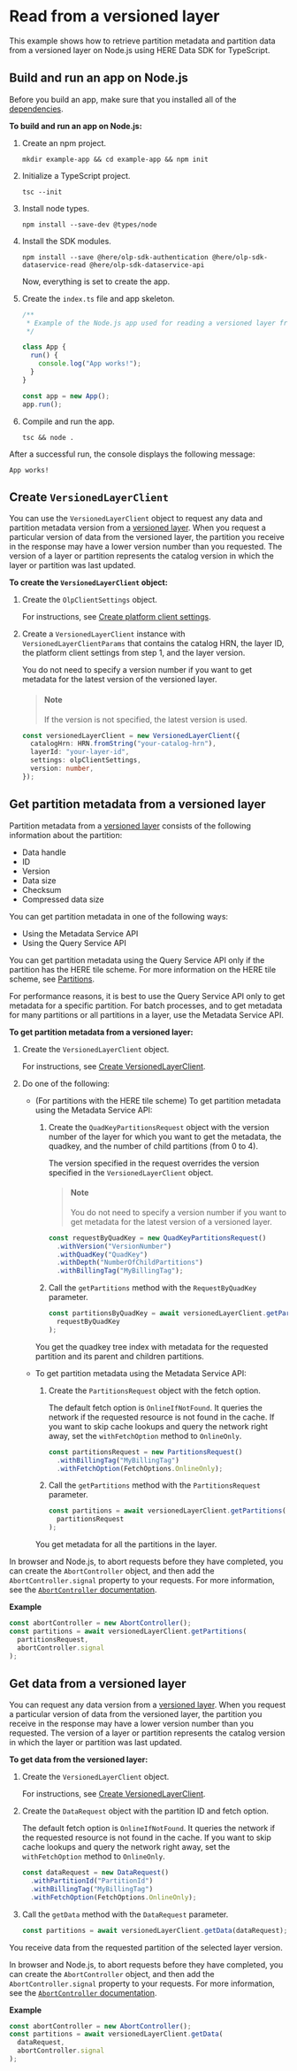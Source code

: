 # Read from a versioned layer

This example shows how to retrieve partition metadata and partition data from a versioned layer on Node.js using HERE Data SDK for TypeScript.

## Build and run an app on Node.js

Before you build an app, make sure that you installed all of the <a href="https://github.com/heremaps/here-data-sdk-typescript#dependencies" target="_blank">dependencies</a>.

**To build and run an app on Node.js:**

1. Create an npm project.

   ```shell
   mkdir example-app && cd example-app && npm init
   ```

2. Initialize a TypeScript project.

   ```shell
   tsc --init
   ```

3. Install node types.

   ```shell
   npm install --save-dev @types/node
   ```

4. Install the SDK modules.

   ```shell
   npm install --save @here/olp-sdk-authentication @here/olp-sdk-dataservice-read @here/olp-sdk-dataservice-api
   ```

   Now, everything is set to create the app.

5. Create the `index.ts` file and app skeleton.

   ```typescript
   /**
    * Example of the Node.js app used for reading a versioned layer from the datastore.
    */

   class App {
     run() {
       console.log("App works!");
     }
   }

   const app = new App();
   app.run();
   ```

6. Compile and run the app.

   ```shell
   tsc && node .
   ```

After a successful run, the console displays the following message:

```shell
App works!
```

## Create `VersionedLayerClient`

You can use the `VersionedLayerClient` object to request any data and partition metadata version from a [versioned layer](https://developer.here.com/olp/documentation/data-user-guide/portal/layers/layers.html#versioned-layers). When you request a particular version of data from the versioned layer, the partition you receive in the response may have a lower version number than you requested. The version of a layer or partition represents the catalog version in which the layer or partition was last updated.

**To create the `VersionedLayerClient` object:**

1. Create the `OlpClientSettings` object.

   For instructions, see <a href="https://github.com/heremaps/here-data-sdk-typescript/blob/master/docs/create-platform-client-settings.md" target="_blank">Create platform client settings</a>.

2. Create a `VersionedLayerClient` instance with `VersionedLayerClientParams` that contains the catalog HRN, the layer ID, the platform client settings from step 1, and the layer version.

   You do not need to specify a version number if you want to get metadata for the latest version of the versioned layer.

   > #### Note
   > If the version is not specified, the latest version is used.

   ```typescript
   const versionedLayerClient = new VersionedLayerClient({
     catalogHrn: HRN.fromString("your-catalog-hrn"),
     layerId: "your-layer-id",
     settings: olpClientSettings,
     version: number,
   });
   ```

## Get partition metadata from a versioned layer

Partition metadata from a [versioned layer](https://developer.here.com/olp/documentation/data-user-guide/portal/layers/layers.html#versioned-layers) consists of the following information about the partition:

- Data handle
- ID
- Version
- Data size
- Checksum
- Compressed data size

You can get partition metadata in one of the following ways:

- Using the Metadata Service API
- Using the Query Service API
 
You can get partition metadata using the Query Service API only if the partition has the HERE tile scheme. For more information on the HERE tile scheme, see [Partitions](https://developer.here.com/olp/documentation/data-user-guide/portal/layers/partitions.html).

For performance reasons, it is best to use the Query Service API only to get metadata for a specific partition. For batch processes, and to get metadata for many partitions or all partitions in a layer, use the Metadata Service API.

**To get partition metadata from a versioned layer:**

1. Create the `VersionedLayerClient` object.

   For instructions, see [Create VersionedLayerClient](#create-versionedlayerclient).

2. Do one of the following:

   - (For partitions with the HERE tile scheme) To get partition metadata using the Metadata Service API:

     1. Create the `QuadKeyPartitionsRequest` object with the version number of the layer for which you want to get the metadata, the quadkey, and the number of child partitions (from 0 to 4).

        The version specified in the request overrides the version specified in the `VersionedLayerClient` object.

        > #### Note
        > You do not need to specify a version number if you want to get metadata for the latest version of a versioned layer.  

        ```typescript
        const requestByQuadKey = new QuadKeyPartitionsRequest()
          .withVersion("VersionNumber")
          .withQuadKey("QuadKey")
          .withDepth("NumberOfChildPartitions")
          .withBillingTag("MyBillingTag");
        ```

     2. Call the `getPartitions` method with the `RequestByQuadKey` parameter.

        ```typescript
        const partitionsByQuadKey = await versionedLayerClient.getPartitions(
          requestByQuadKey
        );
        ```

     You get the quadkey tree index with metadata for the requested partition and its parent and children partitions.

   - To get partition metadata using the Metadata Service API:

     1. Create the `PartitionsRequest` object with the fetch option.

        The default fetch option is `OnlineIfNotFound`. It queries the network if the requested resource is not found in the cache. If you want to skip cache lookups and query the network right away, set the `withFetchOption` method to `OnlineOnly`.

        ```typescript
        const partitionsRequest = new PartitionsRequest()
          .withBillingTag("MyBillingTag")
          .withFetchOption(FetchOptions.OnlineOnly);
        ```

     2. Call the `getPartitions` method with the `PartitionsRequest` parameter.

        ```typescript
        const partitions = await versionedLayerClient.getPartitions(
          partitionsRequest
        );
        ```

     You get metadata for all the partitions in the layer.

In browser and Node.js, to abort requests before they have completed, you can create the `AbortController` object, and then add the `AbortController.signal` property to your requests. For more information, see the [`AbortController` documentation](https://developer.mozilla.org/en-US/docs/Web/API/AbortController).

**Example**

```typescript
const abortController = new AbortController();
const partitions = await versionedLayerClient.getPartitions(
  partitionsRequest,
  abortController.signal
);
```

## Get data from a versioned layer

You can request any data version from a [versioned layer](https://developer.here.com/olp/documentation/data-user-guide/portal/layers/layers.html#versioned-layers). When you request a particular version of data from the versioned layer, the partition you receive in the response may have a lower version number than you requested. The version of a layer or partition represents the catalog version in which the layer or partition was last updated.

**To get data from the versioned layer:**

1. Create the `VersionedLayerClient` object.

   For instructions, see [Create VersionedLayerClient](#create-versionedlayerclient).

2. Create the `DataRequest` object with the partition ID and fetch option.

     The default fetch option is `OnlineIfNotFound`. It queries the network if the requested resource is not found in the cache. If you want to skip cache lookups and query the network right away, set the `withFetchOption` method to `OnlineOnly`.

   ```typescript
   const dataRequest = new DataRequest()
     .withPartitionId("PartitionId")
     .withBillingTag("MyBillingTag")
     .withFetchOption(FetchOptions.OnlineOnly);
   ```

3. Call the `getData` method with the `DataRequest` parameter.

   ```typescript
   const partitions = await versionedLayerClient.getData(dataRequest);
   ```

You receive data from the requested partition of the selected layer version.

In browser and Node.js, to abort requests before they have completed, you can create the `AbortController` object, and then add the `AbortController.signal` property to your requests. For more information, see the [`AbortController` documentation](https://developer.mozilla.org/en-US/docs/Web/API/AbortController).

**Example**

```typescript
const abortController = new AbortController();
const partitions = await versionedLayerClient.getData(
  dataRequest,
  abortController.signal
);
```
